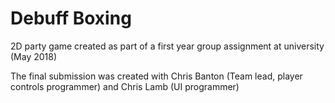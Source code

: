 # Debuff Boxing
 2D party game created as part of a first year group assignment at university (May 2018)

The final submission was created with Chris Banton (Team lead, player controls programmer) and Chris Lamb (UI programmer)
